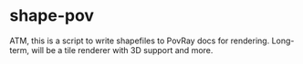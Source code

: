 shape-pov
=========

ATM, this is a script to write shapefiles to PovRay docs for rendering.  Long-term, will be a tile renderer with 3D support and more.

